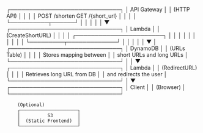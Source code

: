 ┌─────────────────────────────┐
│           API Gateway       │
│           (HTTP API)        │
│                             │
│  POST /shorten   GET /{short_url}
│         │                 │
│         └──────────┬──────┘
│                    │
│                    │
│                    ▼
┌─────────────────────────────┐
│           Lambda            │
│       (CreateShortURL)      │
│                             │
│  ┌───────────────────────┐  │
│  │                       │  │
│  │                       │  │
│  └─────────┬─────────────┘  │
│            │                │
│            ▼                │
┌─────────────────────────────┐
│           DynamoDB          │
│           (URLs Table)      │
│                             │
│  Stores mapping between     │
│  short URLs and long URLs   │
└─────────────────────────────┘
                    │
                    │
                    ▼
┌─────────────────────────────┐
│           Lambda            │
│         (RedirectURL)       │
│                             │
│ Retrieves long URL from DB  │
│   and redirects the user    │
└─────────────────────────────┘
             │
             ▼
┌─────────────────────────────┐
│            Client           │
│            (Browser)        │
└─────────────────────────────┘

        (Optional)
        ┌─────────────────────┐
        │          S3         │
        │  (Static Frontend)  │
        └─────────────────────┘
